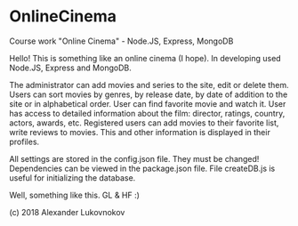 # OnlineCinema
Course work "Online Cinema" - Node.JS, Express, MongoDB

Hello! This is something like an online cinema (I hope). In developing used Node.JS, Express and MongoDB.

The administrator can add movies and series to the site, edit or delete them. Users can sort movies by genres, by release date, by date of addition to the site or in alphabetical order. User can find favorite movie and watch it. User has access to detailed information about the film: director, ratings, country, actors, awards, etc. Registered users can add movies to their favorite list, write reviews to movies. This and other information is displayed in their profiles.

All settings are stored in the config.json file. They must be changed! Dependencies can be viewed in the package.json file. File createDB.js is useful for initializing the database.

Well, something like this. GL & HF :)

(с) 2018 Alexander Lukovnokov
